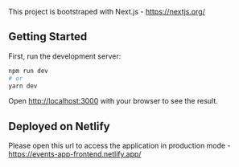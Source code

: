This project is bootstraped with Next.js - https://nextjs.org/

## Getting Started

First, run the development server:

```bash
npm run dev
# or
yarn dev
```

Open [http://localhost:3000](http://localhost:3000) with your browser to see the result.

## Deployed on Netlify

Please open this url to access the application in production mode - https://events-app-frontend.netlify.app/
